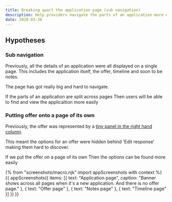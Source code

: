 ```yaml
---
title: Breaking apart the application page (sub navigation)
description: Help providers navigate the parts of an application more easily with sub navigation
date: 2020-03-30
---
```


## Hypotheses

### Sub navigation

Previously, all the details of an application were all displayed on a single page. This includes the application itself, the offer, timeline and soon to be notes.

The page has got really big and hard to navigate.

If the parts of an application are split across pages
Then users will be able to find and view the applicaition more easily

### Putting offer onto a page of its own

Previously, the offer was represented by a [tiny panel in the right hand column](/manage-teacher-training-applications/offer-a-different-course/#details-page).

This meant the options for an offer were hidden behind ‘Edit response’ making them hard to discover.

If we put the offer on a page of its own
Then the options can be found more easily

{% from "screenshots/macro.njk" import appScreenshots with context %}
{{ appScreenshots({
  items: [{
    text: "Application page",
    caption: "Banner shows across all pages when it's a new application. And there is no offer page."
  }, {
    text: "Offer page"
  }, {
    text: "Notes page"
  }, {
    text: "Timeline page"
  }]
}) }}
